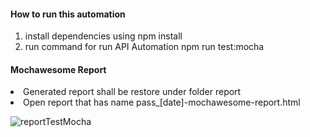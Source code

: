 <h4>How to run this automation</h4>
  
  <ol>
    <li>install dependencies using npm install</li>
    <li>run command for run API Automation npm run test:mocha</li>
    </ol>
<h4>Mochawesome Report</h4>
<li>Generated report shall be restore under folder report</li>
<li>Open report that has name pass_[date]-mochawesome-report.html</li>
  

![reportTestMocha](https://github.com/dinamaysari26/Api_Automation/assets/159514704/0e9acf67-a551-4e70-b985-3e5ed7897a09)
